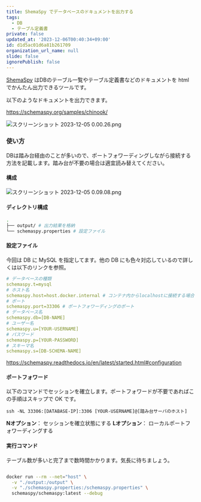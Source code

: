 ```yaml
---
title: ShemaSpy でデータベースのドキュメントを出力する
tags:
  - DB
  - テーブル定義書
private: false
updated_at: '2023-12-06T00:40:34+09:00'
id: d1d5ac01d6a81b261709
organization_url_name: null
slide: false
ignorePublish: false
---
```

[ShemaSpy](https://schemaspy.org/) はDBのテーブル一覧やテーブル定義書などのドキュメントを html でかんたん出力できるツールです。

以下のようなドキュメントを出力できます。

https://schemaspy.org/samples/chinook/

![スクリーンショット 2023-12-05 0.00.26.png](https://qiita-image-store.s3.ap-northeast-1.amazonaws.com/0/59081/a4d0144e-a6a8-fda8-f804-3e39a93b69ae.png)

### 使い方

DBは踏み台経由のことが多いので、ポートフォワーディングしながら接続する方法を記載します。踏み台が不要の場合は適宜読み替えてください。

#### 構成

![スクリーンショット 2023-12-05 0.09.08.png](https://qiita-image-store.s3.ap-northeast-1.amazonaws.com/0/59081/b24816c7-a0ac-0f2b-4e52-628cee32ca6e.png)

#### ディレクトリ構成

```sh
.
├── output/ # 出力結果を格納
└── schemaspy.properties # 設定ファイル
```

#### 設定ファイル

今回は DB に MySQL を指定してます。他の DB にも色々対応しているので詳しくは以下のリンクを参照。

```yaml
# データベースの種類
schemaspy.t=mysql
# ホスト名
schemaspy.host=host.docker.internal # コンテナ内からlocalhostに接続する場合のホスト名
# ポート
schemaspy.port=33306 # ポートフォワーディングのポート
# データベース名
schemaspy.db=[DB-NAME]
# ユーザー名
schemaspy.u=[YOUR-USERNAME]
# パスワード
schemaspy.p=[YOUR-PASSWORD]
# スキーマ名
schemaspy.s=[DB-SCHEMA-NAME]
```

https://schemaspy.readthedocs.io/en/latest/started.html#configuration

#### ポートフォワード

以下のコマンドでセッションを確立します。ポートフォワードが不要であればこの手順はスキップで OK です。

```sh:
ssh -NL 33306:[DATABASE-IP]:3306 [YOUR-USERNAME]@[踏み台サーバのホスト]
```

**Nオプション**： セッションを確立状態にする
**Lオプション**： ローカルポートフォワーディングする

#### 実行コマンド

テーブル数が多いと完了まで数時間かかります。気長に待ちましょう。

```sh

docker run --rm --net="host" \
  -v "./output:/output" \
  -v "./schemaspy.properties:/schemaspy.properties" \
  schemaspy/schemaspy:latest --debug
```
